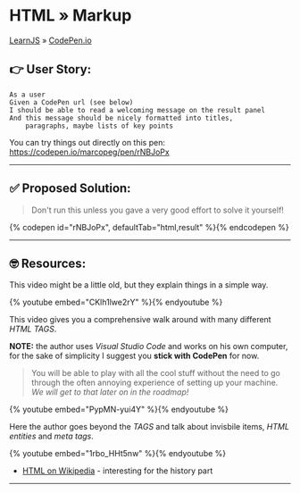 # HTML » Markup

[LearnJS](../../../README.md) » [CodePen.io](../README.md)

## 👉 User Story:

```
As a user
Given a CodePen url (see below)
I should be able to read a welcoming message on the result panel
And this message should be nicely formatted into titles,
    paragraphs, maybe lists of key points
```

You can try things out directly on this pen:  
https://codepen.io/marcopeg/pen/rNBJoPx

---

## ✅ Proposed Solution:

> Don't run this unless you gave a very good effort to solve it yourself!

{% codepen id="rNBJoPx", defaultTab="html,result" %}{% endcodepen %}

---

## 🤓 Resources:

This video might be a little old, but they explain things in a simple way.

{% youtube embed="CKlh1lwe2rY" %}{% endyoutube %}

This video gives you a comprehensive walk around with many different _HTML TAGS_.

**NOTE:** the author uses _Visual Studio Code_ and works on his own computer,
for the sake of simplicity I suggest you **stick with CodePen** for now.

> You will be able to play with all the cool stuff without the need to go
> through the often annoying experience of setting up your machine.
> _We will get to that later on in the roadmap!_

{% youtube embed="PypMN-yui4Y" %}{% endyoutube %}

Here the author goes beyond the _TAGS_ and talk about invisbile items, _HTML entities_
and _meta tags_.

{% youtube embed="1rbo_HHt5nw" %}{% endyoutube %}

- [HTML on Wikipedia][1] - interesting for the history part

---

[1]: https://en.wikipedia.org/wiki/HTML "HTML"

